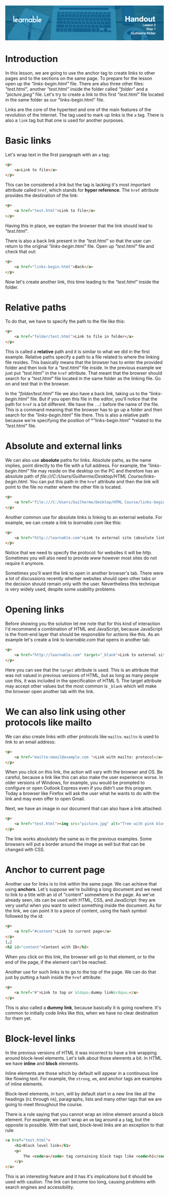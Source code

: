 ![](head-2.png)
# Introduction

In this lesson, we are going to use the anchor tag to create links to other pages and to the sections on the same page. To prepare for the lesson open up the *"links-begin.html"* file. There are also three other files: *"test.html"*, another *"test.html"* inside the folder called *"folder"* and a *"picture.jpeg"* file. Let's try to create a link to this first *"test.html"* file located in the same folder as our "links-begin.html" file.

Links are the core of the hypertext and one of the main features of the revolution of the Internet. The tag used to mark up links is the `a` tag. There is also a `link` tag but that one is used for another purposes.

# Basic links

Let's wrap text in the first paragraph with an `a` tag:

```html
<p>
	<a>Link to file</a>
</p>
```

This can be considered a link but the tag is lacking it's most important attribute called `href`, which stands for **hyper reference**. The `href` attribute provides the destination of the link:

```html
<p>
	<a href="test.html">Link to file</a>
</p>
```

Having this in place, we explain the browser that the link should lead to *"test.html"*.

There is also a back link present in the *"test.html"* so that the user can return to the original *"links-begin.html"* file. Open up *"test.html"* file and check that out:

```html
<p>
	<a href="links-begin.html">Back</a>
</p>
```

Now let's create another link, this time leading to the *"test.html"* inside the folder.

# Relative paths

To do that, we have to specify the path to the file like this:

```html
<p>
	<a href="folder/test.html">Link to file in folder</a>
</p>
```

This is called a **relative** path and it is similar to what we did in the first example. Relative paths specify a path to a file related to where the linking file resides. This basically means that the browser has to enter the provided folder and then look for a *"test.html"* file inside. In the previous example we just put *"test.html"* in the `href` attribute. That meant that the browser should search for a *"test.html"* file located in the same folder as the linking file. Go on and test that in the browser. 

In the *"folder/test.html"* file we also have a back link, taking us to the *"links-begin.html"* file. But if you open this file in the editor, you'll notice that the path for `href` is a bit different. We have the `../` before the name of the file. This is a command meaning that the browser has to go up a folder and then search for the *"links-begin.html"* file there. This is also a relative path because we're specifying the position of *"links-begin.html" *related to the *"test.html"* file.

# Absolute and external links

We can also use **absolute** paths for links. Absolute paths, as the name implies, point directly to the file with a full address. For example, the *"links-begin.html"* file may reside on the desktop on the PC and therefore has an absolute path of *file:///C:/Users/Guilherme/Desktop/HTML Course/links-begin.html*. You can put this path in the `href` attribute and then the link will point to the file no matter where the other file is located.

```html
<p>
	<a href="file:///C:/Users/Guilherme/Desktop/HTML Course/links-begin.html">Link to file</a>
</p>
```

Another common use for absolute links is linking to an external website. For example, we can create a link to *learnable.com* like this:

```html
<p>
	<a href="http://learnable.com">Link to external site (absolute link)</a>
</p>
```

Notice that we need to specify the protocol: for websites it will be *http*. Sometimes you will also need to provide *www* however most sites do not require it anymore.

Sometimes you'll want the link to open in another browser's tab. There were a lot of discussions recently whether websites should open other tabs or the decision should remain only with the user. Nevertheless this technique is very widely used, despite some usability problems.

# Opening links

Before showing you the solution let me note that for this kind of interaction I'd recommend a combination of HTML and JavaScript, because JavaScript is the front-end layer that should be responsible for actions like this.
As an example let's create a link to *learnable.com* that opens in another tab:

```html
<p>
	<a href="http://learnable.com" target="_blank">Link to external site opening in another window (method not recommended – use javascript)</a>
</p>
```

Here you can see that the `target` attribute is used. This is an attribute that was not valued in previous versions of HTML, but as long as many people use this, it was included in the specification of HTML 5. The target attribute may accept other values but the most common is `_blank` which will make the browser open another tab with the link.

# We can also link using other protocols like mailto

We can also create links with other protocols like `mailto`. `mailto` is used to link to an email address:

```html
<p>
	<a href="mailto:email@example.com ">Link with mailto: protocol</a>
</p>
```

When you click on this link, the action will vary with the browser and OS. Be careful, because a link like this can also make the user experience worse. In older versions of Windows, for example, you would be prompted to configure or open Outlook Express even if you didn't use this program. Today a browser like Firefox will ask the user what he wants to do with the link and may even offer to open Gmail.

Next, we have an image in our document that can also have a link attached:

```html
<p>
	<a href="test.html"><img src="picture.jpg" alt="Tree with pink blossoms"></a>
</p>
```

The link works absolutely the same as in the previous examples. Some browsers will put a border around the image as well but that can be changed with CSS.

# Anchor to current page

Another use for links is to link within the same page. We can achieve that using **anchors**. Let's suppose we're building a long document and we need to link to a title with an id of "content" somewhere in the page. As we've already seen, ids can be used with HTML, CSS, and JavaScript: they are very useful when you want to select something inside the document. As for the link, we can point it to a piece of content, using the hash symbol followed by the id:

```html
<p>
	<a href="#content">Link to current page</a>
</p>
[…]
<h2 id="content">Content with ID</h2>
```

When you click on this link, the browser will go to that element, or to the end of the page, if the element can't be reached.

Another use for such links is to go to the top of the page. We can do that just by putting a hash inside the `href` attribute:

```html
<p>
	<a href="#">Link to top or &ldquo;dummy link&rdquo;</a>
</p>
```

This is also called a **dummy link**, because basically it is going nowhere. It's common to initially code links like this, when we have no clear destination for them yet.

# Block-level links

In the previous versions of HTML it was incorrect to have a link wrapping around block-level elements. Let's talk about those elements a bit. In HTML we have **inline** and **block** elements.

Inline elements are those which by default will appear in a continuous line like flowing text. For example, the `strong`, `em`, and anchor tags are examples of inline elements.

Block-level elements, in turn, will by default start in a new line like all the headings (`h1` through `h6`), paragraphs, lists and many other tags that we are going to meet throughout the course.

There is a rule saying that you cannot wrap an inline element around a block element. For example, we can't wrap an `em` tag around a `p` tag, but the opposite is possible. With that said, block-level links are an exception to that rule:

```html
<a href="test.html">
	<h1>Block level link</h1>
	<p>
		The <code>a</code> tag containing block tags like <code>h1</code> and <code>p</code>.
	</p>
</a>
```

This is an interesting feature and it has it's implications but it should be used with caution. The link can become too long, causing problems with search engines and accessibility.
